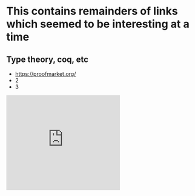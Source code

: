 # This contains remainders of links which seemed to be interesting at a time

## Type theory, coq, etc

* https://proofmarket.org/
* 2
* 3

<iframe src="http://rcm-de.amazon.de/e/cm?t=analyseexpert-21&o=3&p=12&l=ez&f=ifr&f=ifr" width="300" height="250" scrolling="no" marginwidth="0" marginheight="0" border="0" frameborder="0" style="border:none;"></iframe>

